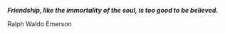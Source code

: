 _**Friendship, like the immortality of the soul, is too good to be believed.**_

Ralph Waldo Emerson